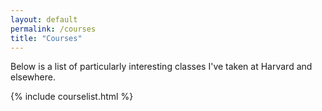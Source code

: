```yaml
---
layout: default
permalink: /courses
title: "Courses"
---
```


Below is a list of particularly interesting classes I've taken at Harvard and elsewhere.

{% include courselist.html %}
